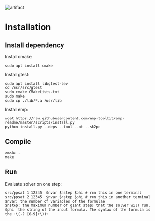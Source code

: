 ![artifact](https://github.com/PP-FM/ppsat/workflows/artifact/badge.svg)

# Installation

## Install dependency
Install cmake:
```shell
sudo apt install cmake
```

Install gtest:
```shell
sudo apt install libgtest-dev
cd /usr/src/gtest
sudo cmake CMakeLists.txt
sudo make
sudo cp ./lib/*.a /usr/lib
```

Install emp:
```shell
wget https://raw.githubusercontent.com/emp-toolkit/emp-readme/master/scripts/install.py
python install.py --deps --tool --ot --sh2pc
```


## Compile
```shell
cmake .
make
```

## Run
Evaluate solver on one step:
```shell
src/ppsat 1 12345  $nvar $nstep $phi # run this in one terminal
src/ppsat 2 12345  $nvar $nstep $phi # run this in another terminal
$nvar: the number of variables of the formulae
$nstep: the maximum number of giant steps that the solver will run. 
$phi: the string of the input formula. The syntax of the formula is the (\(-? [0-9]+\))+
```
